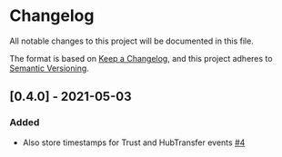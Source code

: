 # Changelog

All notable changes to this project will be documented in this file.

The format is based on [Keep a Changelog](https://keepachangelog.com/en/1.0.0/),
and this project adheres to [Semantic Versioning](https://semver.org/spec/v2.0.0.html).

## [0.4.0] - 2021-05-03

### Added

- Also store timestamps for Trust and HubTransfer events [#4](https://github.com/CirclesUBI/circles-analysis/pull/4)
